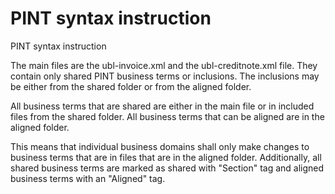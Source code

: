 # PINT syntax instruction
PINT syntax instruction

The main files are the ubl-invoice.xml and the ubl-creditnote.xml file. They contain only shared PINT business terms or inclusions. The inclusions may be either from the shared folder or from the aligned folder.

All business terms that are shared are either in the main file or in included files from the shared folder. All business terms that can be aligned are in the aligned folder.

This means that individual business domains shall only make changes to business terms that are in files that are in the aligned folder. Additionally, all shared business terms are marked as shared with "Section" tag and aligned business terms with an "Aligned" tag.
